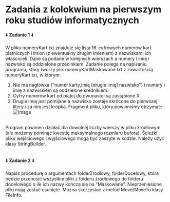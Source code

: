 # Zadania z kolokwium na pierwszym roku studiów informatycznych
⬇️<b> Zadanie 1 </b>⬇️
<br><br>
W pliku numeryKart.txt znajduje się lista 16-cyfrowych numerów kart płatniczych i imion (z ewentualny drugim imieniem) z nazwiskami ich właścicieli. Dane są podane w kolejnych wierszach a numery i imię i nazwisko są oddzielone przecinkiem. Zadanie polega na napisaniu programu, który tworzy plik numeryKartMaskowane.txt z zawartością numeryKart.txt, w którym:
<br>
1. Nie ma nagłówka ("numer karty,imię [drugie imię] nazwisko") i numery i imię z nazwiskiem są oddzielone średnikiem.
2. Cyfry numerów kart od piątej do dwunastej są zastąpione X.
3. Drugie imię jest pomijane a nazwisko zostaje skrócone do pierwszej litery i za nim jest kropka.
Fragment pliku, który powinniśmy otrzymać:
![image](https://user-images.githubusercontent.com/103256053/177726827-21f1eade-efd6-4370-84a9-c8bb41a9a16a.png)
<br>
Program powinien działać dla dowolnej liczby wierszy w pliku źródłowym (ale możemy pominąć kwestię maksymalnego rozmiaru bufora). Ścieżki pliku wejściowego i wyjściowego mogą być zaszyte w kodzie. Należy użyć klasy StringBuilder.
<br><br><br>
⬇️<b> Zadanie 2 </b>⬇️
<br><br>
Napisz procedurę o argumentach folderZrodlowy, folderDocelowy, która będzie przenosić wszystkie pliki z folderu źródłowego do folderu docelowego o ile ich nazwy kończą się na "Maskowane". Nieprzeniesione pliki mają zostać usunięte. Można skorzystać z metod Move/MoveTo klasy FileInfo.
